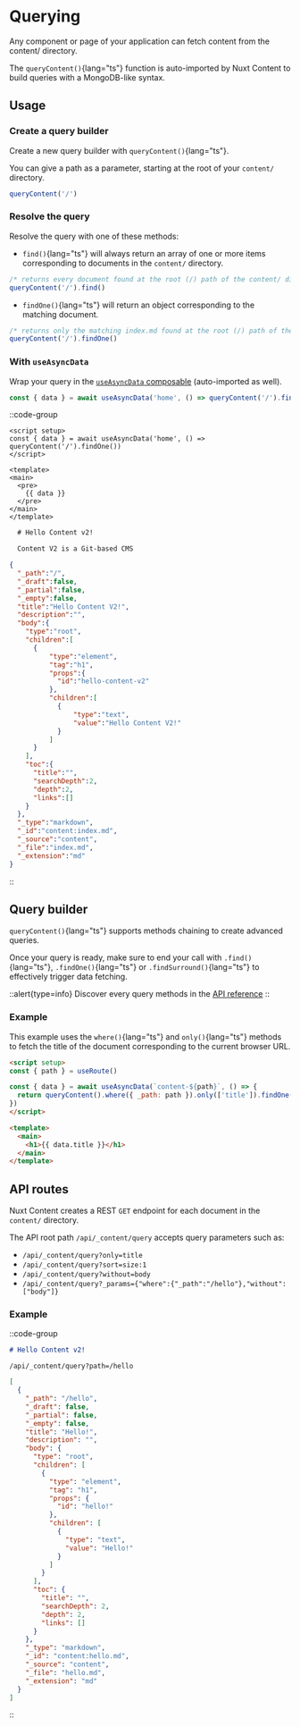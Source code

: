 # Querying

Any component or page of your application can fetch content from the content/ directory.

The `queryContent()`{lang="ts"} function is auto-imported by Nuxt Content to build queries with a MongoDB-like syntax.

## Usage

### Create a query builder

Create a new query builder with `queryContent()`{lang="ts"}.

You can give a path as a parameter, starting at the root of your `content/` directory.

```js
queryContent('/')
```

### Resolve the query

Resolve the query with one of these methods:

- `find()`{lang="ts"} will always return an array of one or more items corresponding to documents in the `content/` directory.

```js
/* returns every document found at the root (/) path of the content/ directory */
queryContent('/').find()
```

- `findOne()`{lang="ts"} will return an object corresponding to the matching document.

```js
/* returns only the matching index.md found at the root (/) path of the content/ directory */
queryContent('/').findOne()
```

### With `useAsyncData`

Wrap your query in the [`useAsyncData` composable](https://v3.nuxtjs.org/api/composables/use-async-data) (auto-imported as well).

```js
const { data } = await useAsyncData('home', () => queryContent('/').findOne())
```

::code-group

  ```vue [app.vue]
  <script setup>
  const { data } = await useAsyncData('home', () => queryContent('/').findOne())
  </script>

  <template>
  <main>
    <pre>
      {{ data }}
    </pre>
  </main>
  </template>
  ```

  ```md [content/index.md]
    # Hello Content v2!

    Content V2 is a Git-based CMS
  ```

  ```json ["Preview"]
  {
    "_path":"/",
    "_draft":false,
    "_partial":false,
    "_empty":false,
    "title":"Hello Content V2!",
    "description":"",
    "body":{
      "type":"root",
      "children":[
        {
            "type":"element",
            "tag":"h1",
            "props":{
              "id":"hello-content-v2"
            },
            "children":[
              {
                  "type":"text",
                  "value":"Hello Content V2!"
              }
            ]
        }
      ],
      "toc":{
        "title":"",
        "searchDepth":2,
        "depth":2,
        "links":[]
      }
    },
    "_type":"markdown",
    "_id":"content:index.md",
    "_source":"content",
    "_file":"index.md",
    "_extension":"md"
  }
  ```

::

## Query builder

`queryContent()`{lang="ts"} supports methods chaining to create advanced queries.

Once your query is ready, make sure to end your call with `.find()`{lang="ts"}, `.findOne()`{lang="ts"} or `.findSurround()`{lang="ts"} to effectively trigger data fetching.

::alert{type=info}
Discover every query methods in the [API reference](/api/composables/query-content)
::

### Example

This example uses the `where()`{lang="ts"} and `only()`{lang="ts"} methods to fetch the title of the document corresponding to the current browser URL.

```html
<script setup>
const { path } = useRoute()

const { data } = await useAsyncData(`content-${path}`, () => {
  return queryContent().where({ _path: path }).only(['title']).findOne()
})
</script>

<template>
  <main>
    <h1>{{ data.title }}</h1>
  </main>
</template>
```

## API routes

Nuxt Content creates a REST `GET` endpoint for each document in the `content/` directory.

The API root path `/api/_content/query` accepts query parameters such as:

- `/api/_content/query?only=title`
- `/api/_content/query?sort=size:1`
- `/api/_content/query?without=body`
- `/api/_content/query?_params={"where":{"_path":"/hello"},"without":["body"]}`

### Example

::code-group

  ```md [content/hello.md]
  # Hello Content v2!
  ```

  ```text [Endpoint]
  /api/_content/query?path=/hello
  ```

  ```json [Response]
  [
    {
      "_path": "/hello",
      "_draft": false,
      "_partial": false,
      "_empty": false,
      "title": "Hello!",
      "description": "",
      "body": {
        "type": "root",
        "children": [
          {
            "type": "element",
            "tag": "h1",
            "props": {
              "id": "hello!"
            },
            "children": [
              {
                "type": "text",
                "value": "Hello!"
              }
            ]
          }
        ],
        "toc": {
          "title": "",
          "searchDepth": 2,
          "depth": 2,
          "links": []
        }
      },
      "_type": "markdown",
      "_id": "content:hello.md",
      "_source": "content",
      "_file": "hello.md",
      "_extension": "md"
    }
  ]
  ```

::
